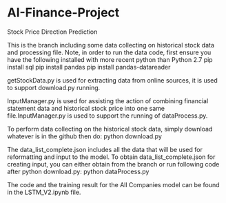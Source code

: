 # AI-Finance-Project
Stock Price Direction Prediction

This is the branch including some data collecting on historical stock data and processing file. Note, in order to run the data code, first ensure you have the following installed with more recent python than Python 2.7
pip install sql
pip install pandas
pip install pandas-datareader

getStockData.py is used for extracting data from online sources, it is used to support download.py running. 

InputManager.py is used for assisting the action of combining financial statement data and historical stock price into one same file.InputManager.py is used to support the running of dataProcess.py. 

To perform data collecting on the historical stock data, simply download whatever is in the github then do:
python download.py 

The data_list_complete.json includes all the data that will be used for reformatting and input to the model. To obtain data_list_complete.json for creating input, you can either obtain from the branch or run following code after python download.py: 
python dataProcess.py

The code and the training result for the All Companies model can be found in the LSTM_V2.ipynb file. 


